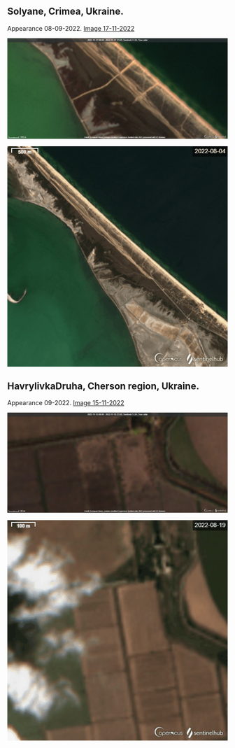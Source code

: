 
## Solyane, Crimea, Ukraine. 
Appearance 08-09-2022. 
[Image 17-11-2022](https://sentinelshare.page.link/zTK5)

![Solyane](https://github.com/SergeyShchus/Ukraine-War-Info/blob/main/Russian_trenches/image/2022-11-17-Solyane_Sentinel-2.jpg?raw=true)

![Solyane](https://github.com/SergeyShchus/Ukraine-War-Info/blob/main/Russian_trenches/image/2022-11-17-Solyane_Sentinel-2-timelapse.gif?raw=true)


## HavrylivkaDruha, Cherson region, Ukraine. 
Appearance 09-2022. 
[Image 15-11-2022](https://sentinelshare.page.link/FsZb)

![Solyane](https://github.com/SergeyShchus/Ukraine-War-Info/blob/main/Russian_trenches/image/2022-11-15-Havrylivka_Druha_Sentinel-2.jpg?raw=true)

![Solyane](https://github.com/SergeyShchus/Ukraine-War-Info/blob/main/Russian_trenches/image/2022-11-15-Havrylivka_Druha-timelapse.gif?raw=true)
